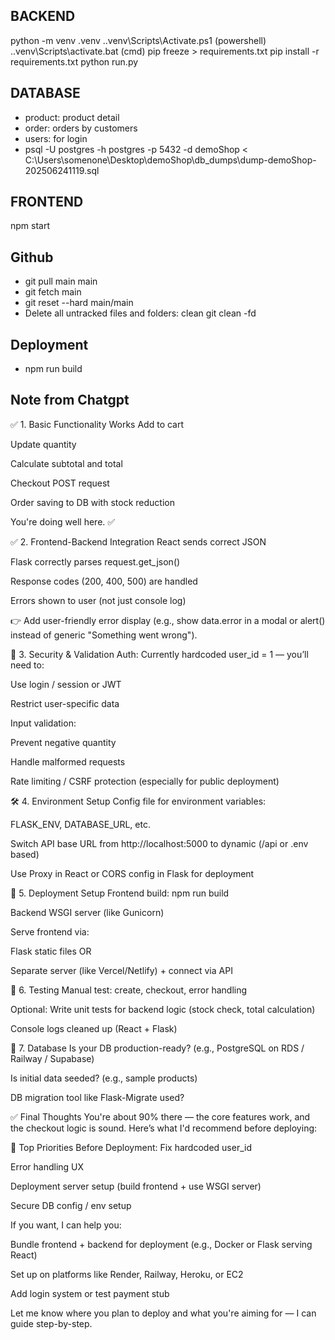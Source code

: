 
## BACKEND
python -m venv .venv
.\.venv\Scripts\Activate.ps1  (powershell)
.\.venv\Scripts\activate.bat  (cmd)
pip freeze > requirements.txt
pip install -r requirements.txt
python run.py

## DATABASE
- product: product detail
- order: orders by customers
- users: for login
- psql -U postgres -h postgres -p 5432 -d demoShop < C:\Users\somenone\Desktop\demoShop\db_dumps\dump-demoShop-202506241119.sql

## FRONTEND
npm start

## Github
- git pull main main
- git fetch main
- git reset --hard main/main
- Delete all untracked files and folders: 
    clean git clean -fd

## Deployment
- npm run build


## Note from Chatgpt
✅ 1. Basic Functionality Works
 Add to cart

 Update quantity

 Calculate subtotal and total

 Checkout POST request

 Order saving to DB with stock reduction

You're doing well here. ✅

✅ 2. Frontend-Backend Integration
 React sends correct JSON

 Flask correctly parses request.get_json()

 Response codes (200, 400, 500) are handled

 Errors shown to user (not just console log)

👉 Add user-friendly error display (e.g., show data.error in a modal or alert() instead of generic "Something went wrong").

🔐 3. Security & Validation
 Auth: Currently hardcoded user_id = 1 — you’ll need to:

Use login / session or JWT

Restrict user-specific data

 Input validation:

Prevent negative quantity

Handle malformed requests

 Rate limiting / CSRF protection (especially for public deployment)

🛠️ 4. Environment Setup
 Config file for environment variables:

FLASK_ENV, DATABASE_URL, etc.

 Switch API base URL from http://localhost:5000 to dynamic (/api or .env based)

 Use Proxy in React or CORS config in Flask for deployment

🚀 5. Deployment Setup
 Frontend build: npm run build

 Backend WSGI server (like Gunicorn)

 Serve frontend via:

Flask static files OR

Separate server (like Vercel/Netlify) + connect via API

🧪 6. Testing
 Manual test: create, checkout, error handling

 Optional: Write unit tests for backend logic (stock check, total calculation)

 Console logs cleaned up (React + Flask)

💾 7. Database
 Is your DB production-ready? (e.g., PostgreSQL on RDS / Railway / Supabase)

 Is initial data seeded? (e.g., sample products)

 DB migration tool like Flask-Migrate used?

✅ Final Thoughts
You're about 90% there — the core features work, and the checkout logic is sound. Here’s what I'd recommend before deploying:

🔧 Top Priorities Before Deployment:
Fix hardcoded user_id

Error handling UX

Deployment server setup (build frontend + use WSGI server)

Secure DB config / env setup

If you want, I can help you:

Bundle frontend + backend for deployment (e.g., Docker or Flask serving React)

Set up on platforms like Render, Railway, Heroku, or EC2

Add login system or test payment stub

Let me know where you plan to deploy and what you're aiming for — I can guide step-by-step.